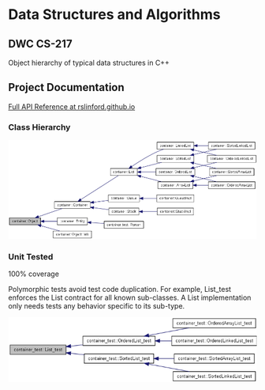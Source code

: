# Data Structures and Algorithms
## DWC CS-217 
Object hierarchy of typical data structures in C++

## Project Documentation
[Full API Reference at rslinford.github.io](http://rslinford.github.io/DWC_CS217_Data-Structures-and-Algorithms)
### Class Hierarchy

![alt text](https://raw.githubusercontent.com/rslinford/DWC_CS217_Data-Structures-and-Algorithms/master/Structures/Engineering/artifacts/final_class_hierarchy.png "Class Hierarchy Diagram")

### Unit Tested
100% coverage

Polymorphic tests avoid test code duplication. For example, List_test enforces the List contract for all known sub-classes. A List implementation only needs tests any behavior specific to its sub-type.

![alt text](https://raw.githubusercontent.com/rslinford/DWC_CS217_Data-Structures-and-Algorithms/master/Structures/Engineering/artifacts/list_unit_test_hierarchy.png "List unit test class hierarchy")
